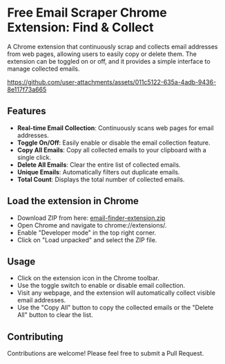# Free Email Scraper Chrome Extension: Find & Collect
A Chrome extension that continuously scrap and collects email addresses from web pages, allowing users to easily copy or delete them. The extension can be toggled on or off, and it provides a simple interface to manage collected emails.


https://github.com/user-attachments/assets/011c5122-635a-4adb-9436-8e117f73a665


## Features

- **Real-time Email Collection**: Continuously scans web pages for email addresses.
- **Toggle On/Off**: Easily enable or disable the email collection feature.
- **Copy All Emails**: Copy all collected emails to your clipboard with a single click.
- **Delete All Emails**: Clear the entire list of collected emails.
- **Unique Emails**: Automatically filters out duplicate emails.
- **Total Count**: Displays the total number of collected emails.

## Load the extension in Chrome

- Download ZIP from here: [email-finder-extension.zip](https://github.com/user-attachments/files/16748212/email-finder-extension.zip)
- Open Chrome and navigate to chrome://extensions/.
- Enable "Developer mode" in the top right corner.
- Click on "Load unpacked" and select the ZIP file.

## Usage
- Click on the extension icon in the Chrome toolbar.
- Use the toggle switch to enable or disable email collection.
- Visit any webpage, and the extension will automatically collect visible email addresses.
- Use the "Copy All" button to copy the collected emails or the "Delete All" button to clear the list.

## Contributing
Contributions are welcome! Please feel free to submit a Pull Request.
